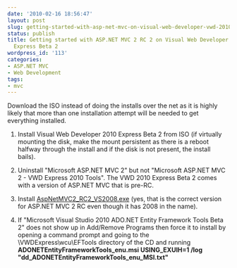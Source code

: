 ```yaml
---
date: '2010-02-16 18:56:47'
layout: post
slug: getting-started-with-asp-net-mvc-on-visual-web-developer-vwd-2010-express-beta-2
status: publish
title: Getting started with ASP.NET MVC 2 RC 2 on Visual Web Developer (VWD) 2010
  Express Beta 2
wordpress_id: '113'
categories:
- ASP.NET MVC
- Web Development
tags:
- mvc
---
```


Download the ISO instead of doing the installs over the net as it is highly likely that more than one installation attempt will be needed to get everything installed.



	
  1. Install Visual Web Developer 2010 Express Beta 2 from ISO (if virtually mounting the disk, make the mount persistent as there is a reboot halfway through the install and if the disk is not present, the install bails).

	
  2. Uninstall "Microsoft ASP.NET MVC 2" but not "Microsoft ASP.NET MVC 2 - VWD Express 2010 Tools". The VWD 2010 Express Beta 2 comes with a version of ASP.NET MVC that is pre-RC.

	
  3. Install [AspNetMVC2_RC2_VS2008.exe](http://www.microsoft.com/downloads/details.aspx?FamilyID=7aba081a-19b9-44c4-a247-3882c8f749e3&displaylang=en) (yes, that is the correct version for ASP.NET MVC 2 RC even though it has 2008 in the name).

	
  4. If "Microsoft Visual Studio 2010 ADO.NET Entity Framework Tools Beta 2" does not show up in Add/Remove Programs then force it to install by opening a command prompt and going to the \VWDExpress\wcu\EFTools directory of the CD and running **ADONETEntityFrameworkTools_enu.msi USING_EXUIH=1 /log "dd_ADONETEntityFrameworkTools_enu_MSI.txt"**





